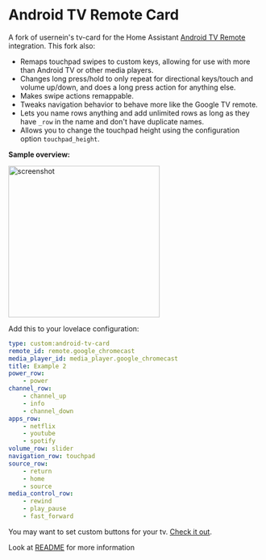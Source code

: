 # Android TV Remote Card

A fork of usernein's tv-card for the Home Assistant [Android TV Remote](https://www.home-assistant.io/integrations/androidtv_remote/) integration. This fork also:

-   Remaps touchpad swipes to custom keys, allowing for use with more than Android TV or other media players.
-   Changes long press/hold to only repeat for directional keys/touch and volume up/down, and does a long press action for anything else.
-   Makes swipe actions remappable.
-   Tweaks navigation behavior to behave more like the Google TV remote.
-   Lets you name rows anything and add unlimited rows as long as they have `_row` in the name and don't have duplicate names.
-   Allows you to change the touchpad height using the configuration option `touchpad_height`.

**Sample overview:**

<img src="https://github.com/Nerwyn/android-tv-card/blob/master/assets/screenshot.png" alt="screenshot" width="300"/>

Add this to your lovelace configuration:

```yaml
type: custom:android-tv-card
remote_id: remote.google_chromecast
media_player_id: media_player.google_chromecast
title: Example 2
power_row:
    - power
channel_row:
    - channel_up
    - info
    - channel_down
apps_row:
    - netflix
    - youtube
    - spotify
volume_row: slider
navigation_row: touchpad
source_row:
    - return
    - home
    - source
media_control_row:
    - rewind
    - play_pause
    - fast_forward
```

You may want to set custom buttons for your tv. [Check it out](https://github.com/Nerwyn/android-tv-card/blob/master/README.md#notice).

Look at [README](https://github.com/Nerwyn/android-tv-card/blob/master/README.md) for more information
